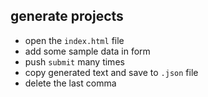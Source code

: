 ## generate projects
- open the `index.html` file
- add some sample data in form
- push `submit` many times
- copy generated text and save to `.json` file
- delete the last comma  